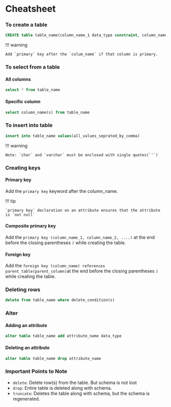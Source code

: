 # Cheatsheet

### To create a table

```sql linenums="1"
CREATE table table_name(column_name_1 data_type constraint, column_name_2 data_type constraint)
```

!!! warning

    Add `primary` key after the `colum_name` if that column is primary.

### To select from a table

#### All columns

```sql
select * from table_name
```

#### Specific column

```sql
select column_name(s) from table_name
```

### To insert into table

```sql
insert into table_name values(all_values_seprated_by_comma)
```

!!! warning

    Note: `char` and `varchar` must be enclosed with single quotes(`'`)

### Creating keys

#### Primary key

Add the `primary key` keyword after the column_name.

!!! tip

    `primary key` declaration on an attribute ensures that the attribute is `not null`

#### Composite primary key

Add the `primary key (column_name_1, column_name_2, ....)` at the end before the closing parentheses `)` while creating the table.

#### Foreign key

Add the `foreign key (column_name) references parent_table(parent_column)`at the end before the closing parentheses `)` while creating the table.

### Deleting rows

```sql
delete from table_name where delete_condition(s)
```

### Alter

#### Adding an attribute

```sql
alter table table_name add attribute_name data_type
```

#### Deleting an attribute

```sql
alter table table_name drop attribute_name
```

### Important Points to Note

- `delete`: Delete row(s) from the table. But schema is not lost
- `drop`: Entire table is deleted along with schema.
- `truncate`: Deletes the table along with schema, but the schema is regenerated.
